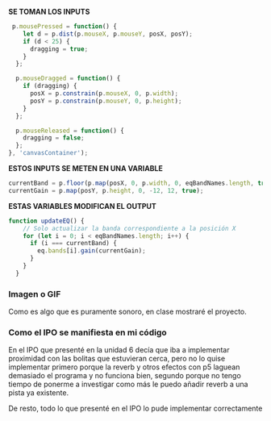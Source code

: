 **SE TOMAN LOS INPUTS**

```js
 p.mousePressed = function() {
    let d = p.dist(p.mouseX, p.mouseY, posX, posY);
    if (d < 25) {
      dragging = true;
    }
  };

  p.mouseDragged = function() {
    if (dragging) {
      posX = p.constrain(p.mouseX, 0, p.width);
      posY = p.constrain(p.mouseY, 0, p.height);
    }
  };

  p.mouseReleased = function() {
    dragging = false;
  };
}, 'canvasContainer');
```

**ESTOS INPUTS SE METEN EN UNA VARIABLE** 

```js
currentBand = p.floor(p.map(posX, 0, p.width, 0, eqBandNames.length, true));
currentGain = p.map(posY, p.height, 0, -12, 12, true);
```

**ESTAS VARIABLES MODIFICAN EL OUTPUT**

```js
function updateEQ() {
    // Solo actualizar la banda correspondiente a la posición X
    for (let i = 0; i < eqBandNames.length; i++) {
      if (i === currentBand) {
        eq.bands[i].gain(currentGain);
      }
    }
  }
```

### Imagen o GIF

Como es algo que es puramente sonoro, en clase mostraré el proyecto.

### Como el IPO se manifiesta en mi código

En el IPO que presenté en la unidad 6 decía que iba a implementar proximidad con las bolitas que estuvieran cerca, pero no lo quise implementar primero porque la reverb y otros efectos con p5 laguean demasiado el programa y no funciona bien, segundo porque no tengo tiempo de ponerme a investigar como más le puedo añadir reverb a una pista ya existente. 

De resto, todo lo que presenté en el IPO lo pude implementar correctamente


